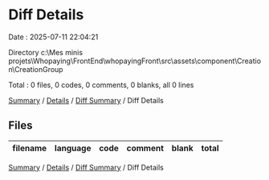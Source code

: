 # Diff Details

Date : 2025-07-11 22:04:21

Directory c:\\Mes minis projets\\Whopaying\\FrontEnd\\whopayingFront\\src\\assets\\component\\Creation\\CreationGroup

Total : 0 files,  0 codes, 0 comments, 0 blanks, all 0 lines

[Summary](results.md) / [Details](details.md) / [Diff Summary](diff.md) / Diff Details

## Files
| filename | language | code | comment | blank | total |
| :--- | :--- | ---: | ---: | ---: | ---: |

[Summary](results.md) / [Details](details.md) / [Diff Summary](diff.md) / Diff Details